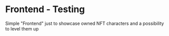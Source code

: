 # Frontend - Testing

Simple "Frontend" just to showcase owned NFT characters and a possibility to level them up

